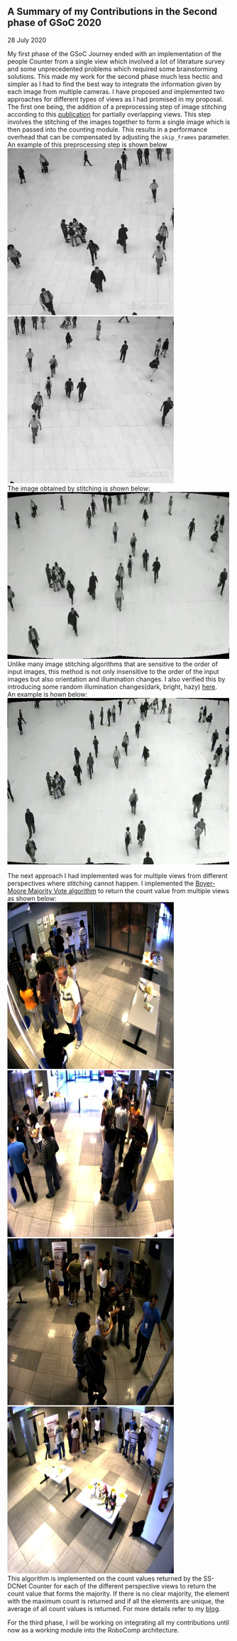 ## A Summary of my Contributions in the Second phase of GSoC 2020  

28 July 2020

My first phase of the GSoC Journey ended with an implementation of the people Counter from a single view which involved a lot of literature survey and some unprecedented problems which required some brainstorming solutions. This made my work for the second phase much less hectic and simpler as I had to find the best way to integrate the information given by each image from multiple cameras. I have proposed and implemented two approaches for different types of views as I had promised in my proposal.  
The first one being, the addition of a preprocessing step of image stitching according to this [publication](http://matthewalunbrown.com/papers/ijcv2007.pdf) for partially overlapping views. This step involves the stitching of the images together to form a single image which is then passed into the counting module. This results in a performance overhead that can be compensated by adjusting the `skip_frames` parameter.  
An example of this preprocessing step is shown below  
![](images/image1.jpg)
![](images/image2.jpg)  
The image obtained by stitching is shown below:  
![](images/stitched.jpg)  
Unlike many image stitching algorithms that are sensitive to the order of input images, this method is not only insensitive to the order of the input images but also orientation and illumination changes. I also verified this by introducing some random illumination changes(dark, bright, hazy) [here](https://github.com/niveditarufus/ImageStitching).  
An example is hown below:  
![](images/stitchedVideo.gif)  

The next approach I had implemented was for multiple views from different perspectives where stitching cannot happen. I implemented the [Boyer-Moore Majority Vote algorithm](https://www.cs.utexas.edu/~moore/best-ideas/mjrty/) to return the count value from multiple views as shown below:  
![](images/cam1.jpg)
![](images/cam2.jpg)  
![](images/cam3.jpg)
![](images/cam4.jpg)  
This algorithm is implemented on the count values returned by the SS-DCNet Counter for each of the different perspective views to return the count value that forms the majority. If there is no clear majority, the element with the maximum count is returned and if all the elements are unique, the average of all count values is returned. For more details refer to my [blog](https://niveditarufus.github.io/).  

For the third phase, I will be working on integrating all my contributions until now as a working module into the RoboComp architecture.  

